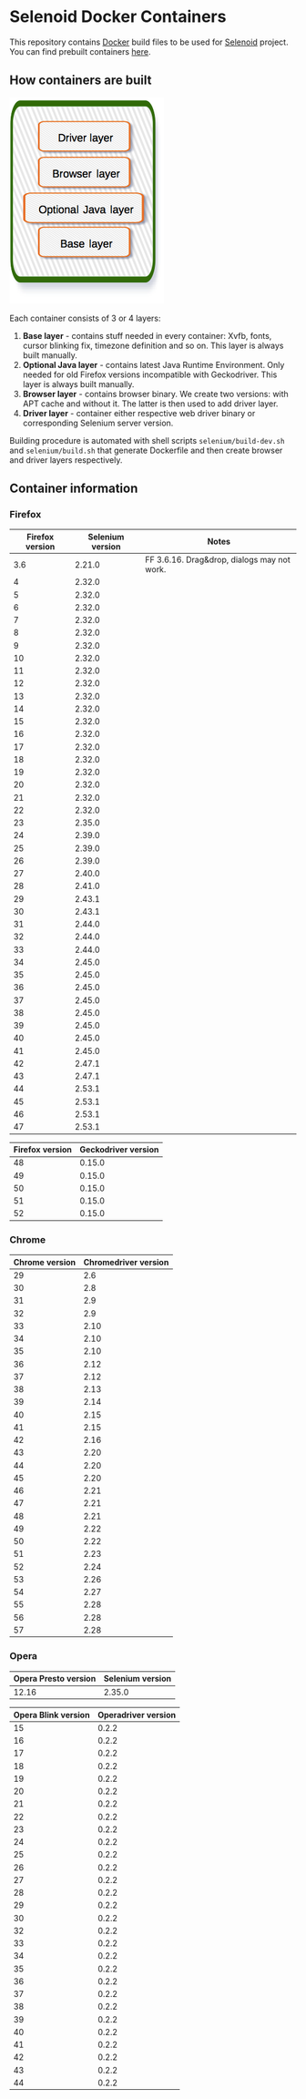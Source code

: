 # Selenoid Docker Containers
This repository contains [Docker](http://docker.com/) build files to be used for [Selenoid](http://github.com/aandryashin/selenoid) project. You can find prebuilt containers [here](https://hub.docker.com/u/selenoid/dashboard/).

## How containers are built

![layers](layers.png)

Each container consists of 3 or 4 layers:
1) **Base layer** - contains stuff needed in every container: Xvfb, fonts, cursor blinking fix, timezone definition and so on. This layer is always built manually.
2) **Optional Java layer** - contains latest Java Runtime Environment. Only needed for old Firefox versions incompatible with Geckodriver. This layer is always built manually.
3) **Browser layer** - contains browser binary. We create two versions: with APT cache and without it. The latter is then used to add driver layer.
4) **Driver layer** - container either respective web driver binary or corresponding Selenium server version.

Building procedure is automated with shell scripts ```selenium/build-dev.sh``` and ```selenium/build.sh``` that generate Dockerfile and then create browser and driver layers respectively.

## Container information
### Firefox

| Firefox version | Selenium version | Notes |
| --------------- | ---------------- | ---------------- |
| 3.6 | 2.21.0 | FF 3.6.16. Drag&drop, dialogs may not work. |
| 4 | 2.32.0 |  |
| 5 | 2.32.0 |  |
| 6 | 2.32.0 |  |
| 7 | 2.32.0 |  |
| 8 | 2.32.0 |  |
| 9 | 2.32.0 |  |
| 10 | 2.32.0 |  |
| 11 | 2.32.0 |  |
| 12 | 2.32.0 |  |
| 13 | 2.32.0 |  |
| 14 | 2.32.0 |  |
| 15 | 2.32.0 |  |
| 16 | 2.32.0 |  |
| 17 | 2.32.0 |  |
| 18 | 2.32.0 |  |
| 19 | 2.32.0 |  |
| 20 | 2.32.0 |  |
| 21 | 2.32.0 |  |
| 22 | 2.32.0 |  |
| 23 | 2.35.0 |  |
| 24 | 2.39.0 |  |
| 25 | 2.39.0 |  |
| 26 | 2.39.0 |  |
| 27 | 2.40.0 |  |
| 28 | 2.41.0 |  |
| 29 | 2.43.1 |  |
| 30 | 2.43.1 |  |
| 31 | 2.44.0 |  |
| 32 | 2.44.0 |  |
| 33 | 2.44.0 |  |
| 34 | 2.45.0 |  |
| 35 | 2.45.0 |  |
| 36 | 2.45.0 |  |
| 37 | 2.45.0 |  |
| 38 | 2.45.0 |  |
| 39 | 2.45.0 |  |
| 40 | 2.45.0 |  |
| 41 | 2.45.0 |  |
| 42 | 2.47.1 |  |
| 43 | 2.47.1 |  |
| 44 | 2.53.1 |  |
| 45 | 2.53.1 |  |
| 46 | 2.53.1 |  |
| 47 | 2.53.1 |  |

| Firefox version | Geckodriver version |
| --------------- | ------------------- |
| 48 | 0.15.0 |
| 49 | 0.15.0 |
| 50 | 0.15.0 |
| 51 | 0.15.0 |
| 52 | 0.15.0 |

### Chrome

| Chrome version | Chromedriver version |
| -------------- | -------------------- |
| 29 | 2.6 |
| 30 | 2.8 |
| 31 | 2.9 |
| 32 | 2.9 |
| 33 | 2.10 |
| 34 | 2.10 |
| 35 | 2.10 |
| 36 | 2.12 |
| 37 | 2.12 |
| 38 | 2.13 |
| 39 | 2.14 |
| 40 | 2.15 |
| 41 | 2.15 |
| 42 | 2.16 |
| 43 | 2.20 |
| 44 | 2.20 |
| 45 | 2.20 |
| 46 | 2.21 |
| 47 | 2.21 |
| 48 | 2.21 |
| 49 | 2.22 |
| 50 | 2.22 |
| 51 | 2.23 |
| 52 | 2.24 |
| 53 | 2.26 |
| 54 | 2.27 |
| 55 | 2.28 |
| 56 | 2.28 |
| 57 | 2.28 |

### Opera

| Opera Presto version | Selenium version |
| --------------------- | ---------------- |
| 12.16 | 2.35.0 |

| Opera Blink version | Operadriver version |
| ------------------- | ------------------- |
| 15 | 0.2.2 |
| 16 | 0.2.2 |
| 17 | 0.2.2 |
| 18 | 0.2.2 |
| 19 | 0.2.2 |
| 20 | 0.2.2 |
| 21 | 0.2.2 |
| 22 | 0.2.2 |
| 23 | 0.2.2 |
| 24 | 0.2.2 |
| 25 | 0.2.2 |
| 26 | 0.2.2 |
| 27 | 0.2.2 |
| 28 | 0.2.2 |
| 29 | 0.2.2 |
| 30 | 0.2.2 |
| 32 | 0.2.2 |
| 33 | 0.2.2 |
| 34 | 0.2.2 |
| 35 | 0.2.2 |
| 36 | 0.2.2 |
| 37 | 0.2.2 |
| 38 | 0.2.2 |
| 39 | 0.2.2 |
| 40 | 0.2.2 |
| 41 | 0.2.2 |
| 42 | 0.2.2 |
| 43 | 0.2.2 |
| 44 | 0.2.2 |
